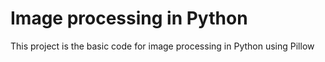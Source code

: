 # Image processing in Python
This project is the basic code for image processing in Python using Pillow
